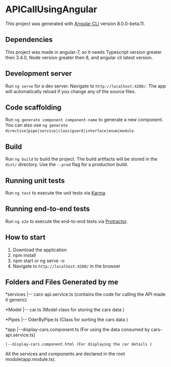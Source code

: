 

# APICallUsingAngular

This project was generated with [Angular CLI](https://github.com/angular/angular-cli) version 8.0.0-beta.11.

## Dependencies

This project was made in angular-7, so it needs Typescript version greater then 3.4.0,
Node version greater then 8, and angular cli  latest version.

## Development server

Run `ng serve` for a dev server. Navigate to `http://localhost:4200/`. The app will automatically reload if you change any of the source files.

## Code scaffolding

Run `ng generate component component-name` to generate a new component. You can also use `ng generate directive|pipe|service|class|guard|interface|enum|module`.

## Build

Run `ng build` to build the project. The build artifacts will be stored in the `dist/` directory. Use the `--prod` flag for a production build.

## Running unit tests

Run `ng test` to execute the unit tests via [Karma](https://karma-runner.github.io).

## Running end-to-end tests

Run `ng e2e` to execute the end-to-end tests via [Protractor](http://www.protractortest.org/).

## How to start

1) Download the application 
2) npm install
3) npm start or ng serve -o
4) Navigate to `http://localhost:4200/` in the browser

## Folders  and Files Generated by me

*services
    |-- cars-api.service.ts (contains the code for calling the API made it generic)

*Model
    |-- car.ts (Model class for storing the cars data )
	
*Pipes
    |-- OderByPipe.ts (Class for sorting the cars data )

*app
    |--display-cars.component.ts (For using the data consumed by cars-api.service.ts)
    
    |--display-cars.component.html (For displaying the car details )
	

All the services and components are declared in the root module(app.module.ts).



